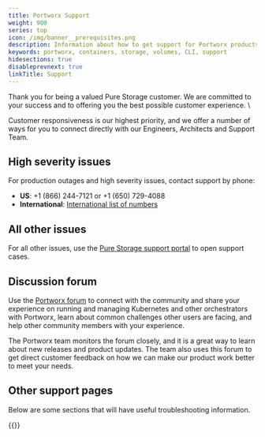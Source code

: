 ```yaml
---
title: Portworx Support
weight: 900
series: top
icon: /img/banner__prerequisites.png
description: Information about how to get support for Portworx products
keywords: portworx, containers, storage, volumes, CLI, support
hidesections: true
disableprevnext: true
linkTitle: Support
---
```


Thank you for being a valued Pure Storage customer. We are committed to your success and to offering you the best possible customer experience. \

Customer responsiveness is our highest priority, and we offer a number of ways for you to connect directly with our Engineers, Architects and Support Team.

## High severity issues

For production outages and high severity issues, contact support by phone:

* **US**: +1 (866) 244-7121 or +1 (650) 729-4088
* **International**: [International list of numbers](https://support.purestorage.com/Pure1/Support)

## All other issues

For all other issues, use the [Pure Storage support portal](https://pure1.purestorage.com/support) to open support cases.

## Discussion forum

Use the [Portworx forum](https://forums.portworx.com) to connect with the community and share your experience on running and managing Kubernetes and other orchestrators with Portworx, learn about common challenges other users are facing, and help other community members with your experience.

The Portworx team monitors the forum closely, and it is a great way to learn about new releases and product updates. The team also uses this forum to get direct customer feedback on how we can make our product work better to meet your needs.

## Other support pages

Below are some sections that will have useful troubleshooting information.

{{<homelist series="support">}}
